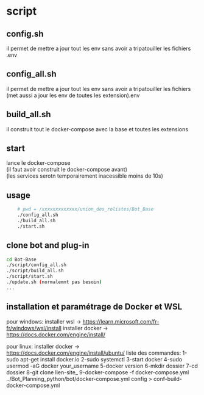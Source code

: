 # script

## config.sh

il permet de mettre a jour tout les env sans avoir a tripatouiller les fichiers .env

## config_all.sh

il permet de mettre a jour tout les env sans avoir a tripatouiller les fichiers (met aussi a jour les env de toutes les extension).env

## build_all.sh

il construit tout le docker-compose avec la base et toutes les extensions

## start

lance le docker-compose \
(il faut avoir construit le docker-compose avant) \
(les services serotn temporairement inacessible moins de 10s)

## usage

```bash
    # pwd = /xxxxxxxxxxxxx/union_des_rolistes/Bot_Base
    ./config_all.sh
    ./build_all.sh
    ./start.sh
```
## clone bot and plug-in
```bash
cd Bot-Base
./script/config_all.sh 
./script/build_all.sh
./script/start.sh
./update.sh (normalemnt pas besoin)
...
```
## installation et paramétrage de Docker et WSL

pour windows:
installer wsl -> https://learn.microsoft.com/fr-fr/windows/wsl/install 
installer docker -> https://docs.docker.com/engine/install/

pour linux:
installer docker -> https://docs.docker.com/engine/install/ubuntu/
liste des commandes:
1-sudo apt-get install docker.io 
2-sudo systemctl 
3-start docker
4-sudo usermod -aG docker your_username
5-docker version 
6-mkdir dossier
7-cd dossier
8-git clone lien-site_
9-docker-compose -f docker-compose.yml ../Bot_Planning_python/bot/docker-compose.yml config > conf-build-docker-compose.yml